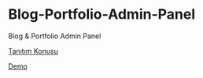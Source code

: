 # Blog-Portfolio-Admin-Panel
Blog &amp; Portfolio Admin Panel

[image]: http://ibrahimozturk.me/assets/img/works/cover_1484926676.jpg "Cover Image"

[Tanıtım Konusu](http://ibrahimozturk.me/is/2-ucretsiz-blog-portfolyo-yonetim-paneli)

[Demo](https://ibrahimozturkme.github.io/Blog-Portfolio-Admin-Panel/)

